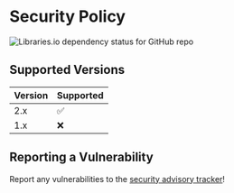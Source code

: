 # Security Policy

![Libraries.io dependency status for GitHub repo](https://img.shields.io/librariesio/github/infocyph/uid)

## Supported Versions

| Version | Supported          |
|---------|--------------------|
| 2.x     | :white_check_mark: |
| 1.x     | :x:                |

## Reporting a Vulnerability

Report any vulnerabilities to the [security advisory tracker](https://github.com/infocyph/uid/issues)!
